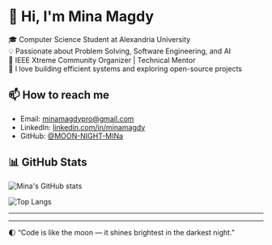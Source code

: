 # 👋 Hi, I'm Mina Magdy

🎓 Computer Science Student at Alexandria University  
💡 Passionate about Problem Solving, Software Engineering, and AI  
🧠 IEEE Xtreme Community Organizer | Technical Mentor  
🚀 I love building efficient systems and exploring open-source projects  



## 📫 How to reach me

- Email: minamagdypro@gmail.com 
- LinkedIn: [linkedin.com/in/minamagdy](https://linkedin.com)
- GitHub: [@MOON-NIGHT-MINa](https://github.com/MOON-NIGHT-MINa)

## 📊 GitHub Stats


![Mina's GitHub stats](https://github-readme-stats.vercel.app/api?username=MONOCODE-V&show_icons=true&theme=radical)

![Top Langs](https://github-readme-stats.vercel.app/api/top-langs/?username=MONOCODE-V&layout=compact&theme=radical)

---
---

🌓 “Code is like the moon — it shines brightest in the darkest night.”
